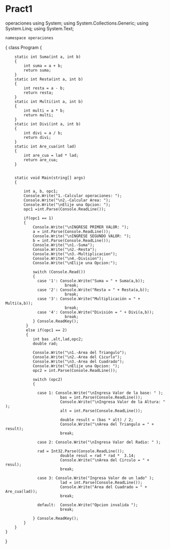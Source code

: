 # Pract1
operaciones
using System;
using System.Collections.Generic;
using System.Linq;
using System.Text;

	namespace operaciones
{
    class Program
    {

        static int Suma(int a, int b) 
        {
            int suma = a + b;
            return suma;
        }
        static int Resta(int a, int b)
        {
            int resta = a - b;
            return resta;
        }
        static int Multi(int a, int b)
        {
            int multi = a * b;
            return multi;
        }
        static int Divi(int a, int b)
        {
            int divi = a / b;
            return divi;
        }
        static int Are_cua(int lad)
        {
            int are_cua = lad * lad;
            return are_cua;
        }


        static void Main(string[] args)
        {

            int a, b, opc1;
        	Console.Write("1.-Calcular operaciones: ");
        	Console.Write("\n2.-Calcular Area: ");
        	Console.Write("\nElije una Opcion: ");
        	opc1 =int.Parse(Console.ReadLine());
        
        	if(opc1 == 1)
        	{
            	Console.Write("\nINGRESE PRIMER VALOR: ");
            	a = int.Parse(Console.ReadLine());
            	Console.Write("\nINGRESE SEGUNDO VALOR: ");
            	b = int.Parse(Console.ReadLine());
            	Console.Write("\n1.-Suma");
	        	Console.Write("\n2.-Resta");
	        	Console.Write("\n3.-Multiplicacion");
	        	Console.Write("\n4.-Division");
	        	Console.Write("\nElije una Opcion:");
	        
	        	switch (Console.Read())
		    	{ 
                  case '1': Console.Write("Suma = " + Suma(a,b));
                              break; 
		          case '2': Console.Write("Resta = " + Resta(a,b)); 
                              break; 
		    	  case '3': Console.Write("Multiplicación = " + Multi(a,b));
                              break; 
		    	  case '4': Console.Write("División = " + Divi(a,b));
                              break; 
            	} Console.ReadKey();
       		 }
	    	 else if(opc1 == 2)
	    	 {   
	    		int bas ,alt,lad,opc2;
	    		double rad;
	    	
            	Console.Write("\n1.-Area del Triangulo");
	    		Console.Write("\n2.-Area del Cicurlo");
	    		Console.Write("\n3.-Area del Cuadrado");
	    		Console.Write("\nElije una Opcion: ");
	    		opc2 = int.Parse(Console.ReadLine());
	    	
           		switch (opc2)
		    	{   
	    	
	        	  case 1: Console.Write("\nIngresa Valor de la base: " );
	        	      		bas = int.Parse(Console.ReadLine());
	        		  		Console.Write("\nIngresa Valor de la Altura: " ); 
	        		  		alt = int.Parse(Console.ReadLine());
	        		  		
	        		  		double result = (bas * alt) / 2;
	        		  		Console.Write("\nArea del Triangulo = " + result);
                      		break; 
                      		
		    	  case 2: Console.Write("\nIngresa Valor del Radio: " );
		    	            
		    	  rad = Int32.Parse(Console.ReadLine());
	        	      		double resul = rad * rad *  3.14;
	        		  		Console.Write("\nArea del Circulo = " + resul);
                      		break; 
                      		
		    	  case 3: Console.Write("Ingresa Valor de un lado" );
	        	      		lad = int.Parse(Console.ReadLine());
	        		  		Console.Write("Area del Cuadrado = " + Are_cua(lad));
                      		break;
                      		
            	  default:  Console.Write("Opcion invalida ");
            		  		break;
            		  		
           		} Console.ReadKey();
		    } 
        }
    }
}
